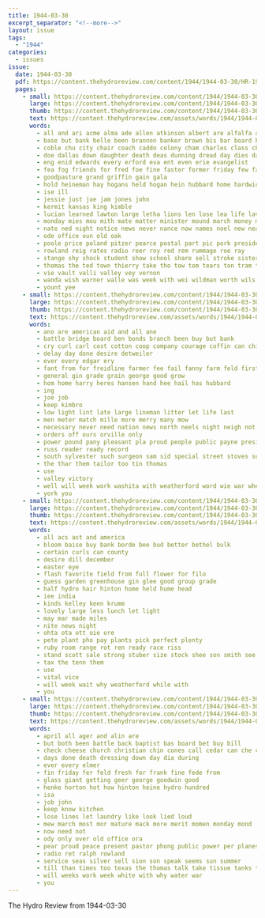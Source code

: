 ```yaml
---
title: 1944-03-30
excerpt_separator: "<!--more-->"
layout: issue
tags:
  - "1944"
categories:
  - issues
issue:
  date: 1944-03-30
  pdf: https://content.thehydroreview.com/content/1944/1944-03-30/HR-1944-03-30.pdf
  pages:
    - small: https://content.thehydroreview.com/content/1944/1944-03-30/small/HR-1944-03-30-01.jpg
      large: https://content.thehydroreview.com/content/1944/1944-03-30/large/HR-1944-03-30-01.jpg
      thumb: https://content.thehydroreview.com/content/1944/1944-03-30/thumbnails/HR-1944-03-30-01.jpg
      text: https://content.thehydroreview.com/assets/words/1944/1944-03-30/HR-1944-03-30-01.txt
      words:
        - all and ari acme alma ade allen atkinson albert are alfalfa anton ange america
        - base but bank belle been brannon banker brown bis bar board boge browne basic bethany bass bruce brother boys billy bly barrow black bridgeport
        - coble chu city chair coach caddo colony cham charles class china came curtis champion come carruth cara camp church charley christ courage
        - doe dallas down daughter death deas dunning dread day dies daily
        - eng enid edwards every erford eva ent even erie evangelist
        - fea fog friends for fred foe fine faster former friday few fait first fleming farmer found frank from farm
        - goodpasture grand griffin gain gala
        - hold heineman hay hogans held hogan hein hubbard home hardwick hydro had herd hem harry him
        - ise ill
        - jessie just joe jam jones john
        - kermit kansas king kimble
        - lucian learned lawton large letha lions len lose lea life lave last lookeba leon living longhorn litter
        - monday mies mou mith mate matter minister mound march money mabel marc monde more murray mote made mone marvin madine mich
        - nate ned night notice news never nance now names noel new near
        - ode office oun old oak
        - poole price poland pitzer pearce postal part pic pork president poo peal points pro pam pert
        - rowland reig rates radio reer roy red rem rummage roe ray
        - stange shy shock student show school share sell stroke sister sam said six sim saturday still stock sunny second sale spain sunday sinclair sat stamp service sang sire stacy stamps state summ spring smith son
        - thomas the ted town thierry take tho tow tom tears ton tram trom texas tie them tall than tommy
        - vie vault valli valley vey vernon
        - wanda wish warner walle was week with wei wildman worth wils will weatherford walker war wife wil why winning
        - yount yee
    - small: https://content.thehydroreview.com/content/1944/1944-03-30/small/HR-1944-03-30-02.jpg
      large: https://content.thehydroreview.com/content/1944/1944-03-30/large/HR-1944-03-30-02.jpg
      thumb: https://content.thehydroreview.com/content/1944/1944-03-30/thumbnails/HR-1944-03-30-02.jpg
      text: https://content.thehydroreview.com/assets/words/1944/1944-03-30/HR-1944-03-30-02.txt
      words:
        - ano are american aid and all ane
        - battle bridge board ben bonds branch been buy but bank
        - cry curl carl cost cotton coop company courage coffin can chick charles
        - delay day done desire detweiler
        - ever every edgar ery
        - fant from for freidline farmer fee fail fanny farm feld first frank
        - general gin grade grain george good grow
        - hom home harry heres hansen hand hee hail has hubbard
        - ing
        - joe job
        - keep kimbro
        - low light lint late large lineman litter let life last
        - men meter match mille more merry many mow
        - necessary never need nation news north neels night neigh not new
        - orders off ours orville only
        - power pound pany pleasant pla proud people public payne president
        - russ reader ready record
        - south sylvester such surgeon sam sid special street stoves supply seed state small share station
        - the thar them tailor too tin thomas
        - use
        - valley victory
        - well will week work washita with weatherford word wie war wheat west want
        - york you
    - small: https://content.thehydroreview.com/content/1944/1944-03-30/small/HR-1944-03-30-03.jpg
      large: https://content.thehydroreview.com/content/1944/1944-03-30/large/HR-1944-03-30-03.jpg
      thumb: https://content.thehydroreview.com/content/1944/1944-03-30/thumbnails/HR-1944-03-30-03.jpg
      text: https://content.thehydroreview.com/assets/words/1944/1944-03-30/HR-1944-03-30-03.txt
      words:
        - all acs ast and america
        - bloom baise buy bank borde bee bud better bethel bulk
        - certain curls can county
        - desire dill december
        - easter eye
        - flash favorite field from full flower for filo
        - guess garden greenhouse gin glee good group grade
        - half hydro hair hinton home held hume head
        - iee india
        - kinds kelley keen krumm
        - lovely large less lunch let light
        - may mar made miles
        - nite news night
        - ohta ota ott oie ore
        - pete plant pho pay plants pick perfect plenty
        - ruby room range rot ren ready race riss
        - stand scott sale strong stuber size stock shee son smith see seed seeds sales service sell space seen
        - tax the tenn them
        - use
        - vital vice
        - will week wait why weatherford while with
        - you
    - small: https://content.thehydroreview.com/content/1944/1944-03-30/small/HR-1944-03-30-04.jpg
      large: https://content.thehydroreview.com/content/1944/1944-03-30/large/HR-1944-03-30-04.jpg
      thumb: https://content.thehydroreview.com/content/1944/1944-03-30/thumbnails/HR-1944-03-30-04.jpg
      text: https://content.thehydroreview.com/assets/words/1944/1944-03-30/HR-1944-03-30-04.txt
      words:
        - april all ager and alin are
        - but both been battle back baptist bas board bet buy bill
        - check cheese church christian chin cones call cedar can che crosswhite county caddo condi company childres come canyon cross chick
        - days done death dressing down day dia during
        - ever every elmer
        - fin friday fer feld fresh for frank fine fede from
        - glass giant getting geer george goodwin good
        - henke horton hot how hinton heine hydro hundred
        - isa
        - job john
        - keep know kitchen
        - lose lines let laundry like look lied loud
        - mew march most mor mature mack more merit momen monday mond
        - now need not
        - ody only over old office ora
        - pear proud peace present pastor phong public power per planes
        - radio ret ralph rowland
        - service seas silver sell sion son speak seems sun summer
        - till than times too texas the thomas talk take tissue tanks tor
        - will weeks work week white with why water war
        - you
---
```


The Hydro Review from 1944-03-30

<!--more-->

